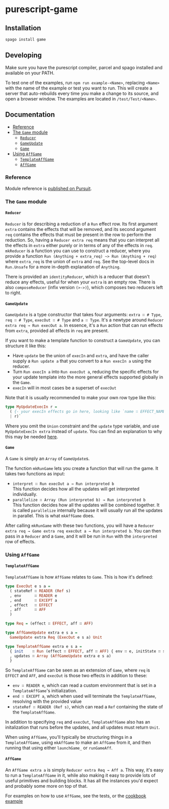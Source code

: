 # purescript-game

## Installation

```sh
spago install game
```

## Developing

Make sure you have the purescript compiler, parcel and spago installed and
available on your PATH.

To test one of the examples, run `npm run example-<Name>`, replacing `<Name>`
with the name of the example or test you want to run. This will create a
server that auto-rebuilds every time you make a change to its source, and open a
browser window. The examples are located in `/test/Test/<Name>`.

## Documentation

- [Reference](#reference)
- [The `Game` module](#the-game-module)
  - [`Reducer`](#reducer)
  - [`GameUpdate`](#gameupdate)
  - [`Game`](#game)
- [Using `AffGame`](#using-affgame)
  - [`TemplateAffGame`](#templateaffgame)
  - [`AffGame`](#affgame)

### Reference

Module reference is [published on Pursuit](https://pursuit.purescript.org/packages/purescript-game).

### The `Game` module

#### `Reducer`

`Reducer` is for describing a reduction of a `Run` effect row. Its first
argument `extra` contains the effects that will be removed, and its second
argument `req` contains the effects that must be present in the row to perform
the reduction. So, having a `Reducer extra req` means that you can interpret all
the effects in `extra` either purely or in terms of any of the effects in `req`.
`mkReducer` is a function you can use to construct a reducer, where you provide
a function `Run (Anything + extra_req) ~> Run (Anything + req)` where
`extra_req` is the union of `extra` and `req`. See the top-level docs in
`Run.Unsafe` for a more in-depth explanation of `Anything`.

There is provided an `identityReducer`, which is a reducer that doesn't reduce
any effects, useful for when your `extra` is an empty row. There is also
`composeReducer` (infix version `(>->)`), which composes two reducers left to
right.

#### `GameUpdate`

`GameUpdate` is a type constructor that takes four arguments: `extra ∷ # Type`,
`req ∷ # Type`, `execOut ∷ # Type` and `a ∷ Type`. It's a newtype around
`Reducer extra req → Run execOut a`. In essence, it's a `Run` action that can
run effects from `extra`, provided all effects in `req` are present.

If you want to make a template function to construct a `GameUpdate`, you can
structure it like this:

- Have `update` be the union of `execIn` and `extra`, and have the caller
supply a `Run update a` that you convert to a `Run execIn a` using the reducer.
- Turn `Run execIn a` into `Run execOut a`, reducing the specific effects for
your update template into the more general effects supported globally in the
`Game`.
- `execIn` will in most cases be a superset of `execOut`

Note that it is usually recommended to make your own row type like this:

```purescript
type MyUpdateExecIn r =
  ( {- your execIn effects go in here, looking like `name ∷ EFFECT_NAME` -}
  | r)`
```

Where you omit the `Union` constraint and the `update` type variable, and use
`MyUpdateExecIn extra` instead of `update`. You can find an explanation to why
this may be needed [here](https://github.com/purescript/purescript/issues/3242).

#### `Game`

A `Game` is simply an `Array` of `GameUpdate`s.

The function `mkRunGame` lets you create a function that will run the game. It
takes two functions as input:

- `interpret ∷ Run execOut a → Run interpreted b`  
This function decides how all the updates will get interpreted individually.
- `parallelize ∷ Array (Run interpreted b) → Run interpreted b`  
This function decides how all the updates will be combined together. It is
called `parallelize` internally because it will usually run all the updates in
parallel. This is what `mkAffGame` does.

After calling `mkRunGame` with these two functions, you will have a `Reducer
extra req → Game extra req execOut a → Run interpreted b`. You can then pass in
a `Reducer` and a `Game`, and it will be run in `Run` with the `interpreted` row
of effects.

### Using `AffGame`

#### `TemplateAffGame`

`TemplateAffGame` is how `AffGame` relates to `Game`. This is how it's defined:

```purescript
type ExecOut e s a =
  ( stateRef ∷ READER (Ref s)
  , env      ∷ READER e
  , end      ∷ EXCEPT a
  , effect   ∷ EFFECT
  , aff      ∷ AFF
  )

type Req = (effect ∷ EFFECT, aff ∷ AFF)

type AffGameUpdate extra e s a =
  GameUpdate extra Req (ExecOut e s a) Unit

type TemplateAffGame extra e s a =
  { init    ∷ Run (effect ∷ EFFECT, aff ∷ AFF) { env ∷ e, initState ∷ s }
  , updates ∷ Array (AffGameUpdate extra e s a)
  }
```

So `TemplateAffGame` can be seen as an extension of `Game`, where `req` is
`EFFECT` and `AFF`, and `execOut` is those two effects in addition to these:

- `env ∷ READER e`, which can read a custom environment that is set in a
`TemplateAffGame`'s initialization.
- `end ∷ EXCEPT a`, which when used will terminate the `TemplateAffGame`,
resolving with the provided value
- `stateRef ∷ READER (Ref s)`, which can read a `Ref` containing the state of
the `TemplateAffGame`.

In addition to specifying `req` and `execOut`, `TemplateAffGame` also has an
initalization that runs before the updates, and all updates must return `Unit`.

When using `AffGame`, you'll typically be structuring things in a
`TemplateAffGame`, using `mkAffGame` to make an `AffGame` from it, and then
running that using either `launchGame_` or `runGameAff`.

#### `AffGame`

An `AffGame extra a` is simply `Reducer extra Req → Aff a`. This way, it's easy
to run a `TemplateAffGame` in it, while also making it easy to provide lots of
useful primitives and building blocks. It has all the instances you'd expect and
probably some more on top of that.

For examples on how to use `AffGame`, see the tests, or the
[cookbook example](https://github.com/JordanMartinez/purescript-cookbook/pull/233)
